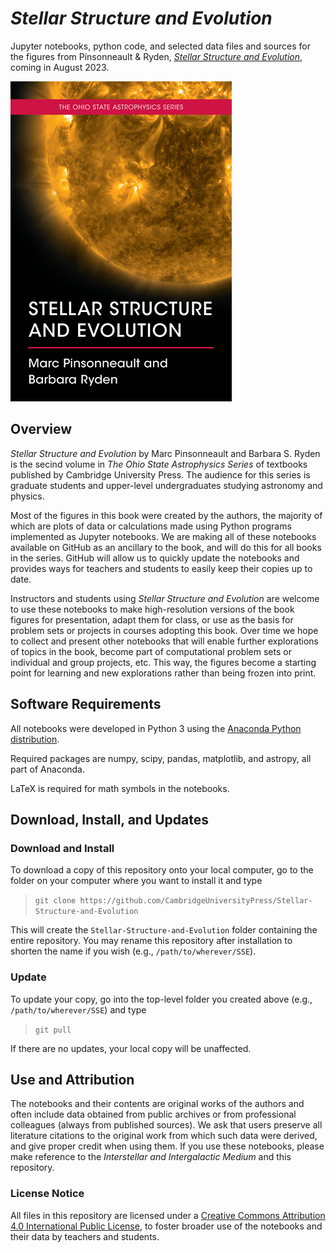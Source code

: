 # *Stellar Structure and Evolution*

Jupyter notebooks, python code, and selected data files and sources for the figures from Pinsonneault &amp; Ryden, 
[*Stellar Structure and Evolution*](https://www.cambridge.org/highereducation/books/stellar-structure-and-evolution/B6F803BC5085E8736B640F9ED4A0FA27), coming in August 2023.

[!["SSE Cover"](Misc/SSE_Cover_512.png?raw=true "Stellar Structure and Evolution")](https://www.cambridge.org/highereducation/books/stellar-structure-and-evolution/B6F803BC5085E8736B640F9ED4A0FA27)

## Overview
*Stellar Structure and Evolution* by Marc Pinsonneault and Barbara S. Ryden is the secind volume in *The Ohio State Astrophysics Series* of 
textbooks published by Cambridge University Press.  The audience for this series is graduate students and upper-level undergraduates studying
astronomy and physics.

Most of the figures in this book were created by the authors, the majority of which are plots of data or calculations made using
Python programs implemented as Jupyter notebooks. We are making all of these notebooks available on GitHub as an ancillary 
to the book, and will do this for all books in the series. GitHub will allow us to quickly update the notebooks
and provides ways for teachers and students to easily keep their copies up to date.

Instructors and students using *Stellar Structure and Evolution* are welcome to use these notebooks to make high-resolution versions
of the book figures for presentation, adapt them for class, or use as the basis for problem sets or projects in courses adopting this
book.  Over time we hope to collect and present other notebooks that will enable further explorations of topics in the book, become
part of computational problem sets or individual and group projects, etc. This way, the figures become a starting point for learning
and new explorations rather than being frozen into print.

## Software Requirements

All notebooks were developed in Python 3 using the [Anaconda Python distribution](https://www.anaconda.com). 

Required packages are numpy, scipy, pandas, matplotlib, and astropy, all part of Anaconda.

LaTeX is required for math symbols in the notebooks.

## Download, Install, and Updates

### Download and Install

To download a copy of this repository onto your local computer, go to the folder on your computer where you want to install it and type

> `git clone https://github.com/CambridgeUniversityPress/Stellar-Structure-and-Evolution`

This will create the `Stellar-Structure-and-Evolution` folder containing the entire repository.  You may rename this repository after
installation to shorten the name if you wish (e.g., `/path/to/wherever/SSE`).

### Update

To update your copy, go into the top-level folder you created above (e.g., `/path/to/wherever/SSE`) and type

> `git pull`

If there are no updates, your local copy will be unaffected.

## Use and Attribution

The notebooks and their contents are original works of the authors and often include data obtained from public archives or from 
professional colleagues (always from published sources).  We ask that users preserve all literature citations to the original work
from which such data were derived, and give proper credit when using them. If you use these notebooks, please make
reference to the *Interstellar and Intergalactic Medium* and this repository.

### License Notice

All files in this repository are licensed under a [Creative Commons Attribution 4.0 International Public License](https://creativecommons.org/licenses/by/4.0/), 
to foster broader use of the notebooks and their data by teachers and students.
